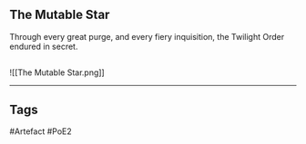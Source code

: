 ## The Mutable Star
Through every great purge, and every fiery inquisition,
the Twilight Order endured in secret.
##
![[The Mutable Star.png]]

---
## Tags
#Artefact
#PoE2